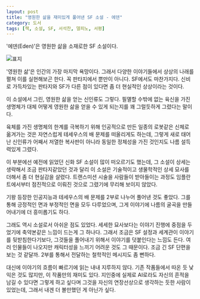 ```yaml
---
layout: post
title: "영원한 삶을 재미있게 풀어낸 SF 소설 - 에덴"
category: 도서
tags: [책, 소설, SF, 서석찬, 델피노, 서평]
---
```


'에덴(Eden)'은
영원한 삶을 소재로한 SF 소설이다.

![표지](https://lh3.googleusercontent.com/TBLTWmg0zO9OsX7Nd7POYAtG8m5KwHFvtJT5PAxHMtZ66PLS7Cy-NMfOU9_cEBOcdOSbdkIdLCxq9A=s480)

'영원한 삶'은 인간의 가장 마지막 욕망이다.
그래서 다양한 이야기들에서 상상의 나래를 펼쳐 이를 실현해보곤 한다.
꼭 판타지에서 뿐만이 아니다.
SF에서도 마찬가지다.
신비로 가득차있는 판타지와 SF가 다른 점이 있다면
좀 더 현실적인 상상이라는 것이다.

이 소설에서 그린, 영원한 삶을 얻는 신인류도 그렇다.
필멸할 수밖에 없는 육신을 가진 생명체가
대체 어떻게 영원한 삶을 얻을 수 있게 되는지를 꽤 그럴듯하게 그렸다는 말이다.

육체를 가진 생명체의 한계를 극복하기 위해 인공적으로 만든 일종의 로봇같은 신체로 옮겨가는 것은
자연스럽게 테세우스의 배 문제를 떠올리게도 하는데,
그렇게 새로 태어난 신인류가 어째서 저열한 복사판이 아니라 동일한 정체성을 가진 것인지도
나름 설득력있게 그렸다.

이 부분에선 예전에 읽었던 신화 SF 소설이 많이 떠오르기도 했는데,
그 소설이 상세는 생략해서 조금 판타지같았던 것과 달리
이 소설은 기술적이고 생물학적인 상세 묘사를 더해서 좀 더 현실감을 살렸다.
트랜스미션 시술을 사람들이 받아들이는 과정도
임플란트에서부터 점진적으로 이뤄진 것으로 그렸기에 무리해 보이지 않았다.

기왕 등장한 인공지능과 테세우스의 배 문제를 2부로 나누어 풀어낸 것도 좋았다.
그를 통해 긍정적인 면과 부정적인 면을 모두 다루었으며,
그게 이야기에 나름의 굴곡을 만들어내기에 더 흥미롭기도 하다.

그래도 역시 소설로서 아쉬운 점도 있었다.
세세한 묘사보다는 이야기 진행에 중점을 두었기에 축약본같은 느낌이 드는게 그 하나다.
그래서 조금은 SF 설정과 세계관이 이야기를 뒷받침한다기보다,
그것들을 풀어내기 위해서 이야기를 덧붙인다는 느낌도 든다.
여러 인물들이 나오지만 캐릭터성을 느끼기 어려운 것도 그 때문이다.
조금 긴 SF 단편을 보는 것 같달까.
2부를 통해서 전달하는 철학적인 메시지도 좀 뻔하다.

대신에 이야기의 흐름이 빠르기에 읽는 내내 지루하지 않다.
기존 작품들에서 따온 듯 낯익은 것도 많지만,
이 작품만의 재미도 있다.
지인중에 실제로 AI로라도 자신의 흔적을 남길 수 있다면 그렇게 하고 싶다며
그것을 자신의 연장선상으로 생각하는 듯한 사람이 있었는데,
그래서 내겐 더 볼만했던 게 아닌가 싶다.
